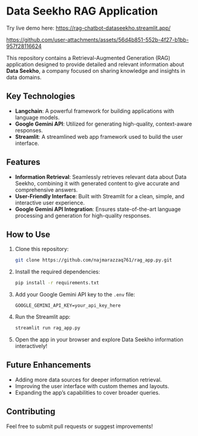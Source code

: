 # Data Seekho RAG Application

Try live demo here: https://rag-chatbot-dataseekho.streamlit.app/

https://github.com/user-attachments/assets/56d4b851-552b-4f27-b1bb-957f28116624

This repository contains a Retrieval-Augmented Generation (RAG) application designed to provide detailed and relevant information about **Data Seekho**, a company focused on sharing knowledge and insights in data domains.

## Key Technologies

- **Langchain**: A powerful framework for building applications with language models.
- **Google Gemini API**: Utilized for generating high-quality, context-aware responses.
- **Streamlit**: A streamlined web app framework used to build the user interface.

## Features

- **Information Retrieval**: Seamlessly retrieves relevant data about Data Seekho, combining it with generated content to give accurate and comprehensive answers.
- **User-Friendly Interface**: Built with Streamlit for a clean, simple, and interactive user experience.
- **Google Gemini API Integration**: Ensures state-of-the-art language processing and generation for high-quality responses.

## How to Use

1. Clone this repository:
   ```bash
   git clone https://github.com/najmarazzaq761/rag_app.py.git
   ```

2. Install the required dependencies:
   ```bash
   pip install -r requirements.txt
   ```

3. Add your Google Gemini API key to the `.env` file:
   ```env
   GOOGLE_GEMINI_API_KEY=your_api_key_here
   ```

4. Run the Streamlit app:
   ```bash
   streamlit run rag_app.py
   ```

5. Open the app in your browser and explore Data Seekho information interactively!

## Future Enhancements

- Adding more data sources for deeper information retrieval.
- Improving the user interface with custom themes and layouts.
- Expanding the app’s capabilities to cover broader queries.

## Contributing

Feel free to submit pull requests or suggest improvements!

